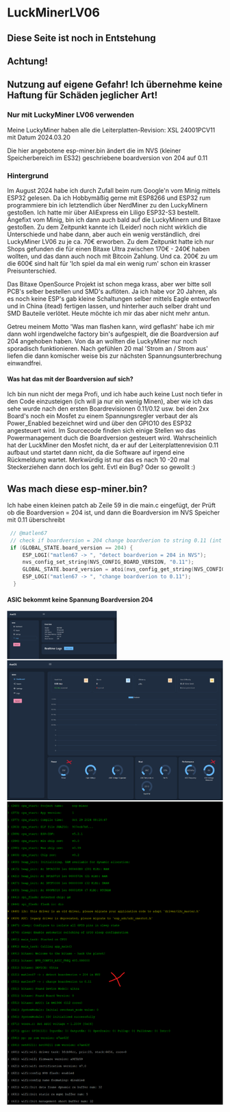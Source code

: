 # LuckMinerLV06

## Diese Seite ist noch in Entstehung

## Achtung!
## Nutzung auf eigene Gefahr! Ich übernehme keine Haftung für Schäden jeglicher Art!

### Nur mit LuckyMiner LV06 verwenden 

Meine LuckyMiner haben alle die Leiterplatten-Revision: XSL 24001PCV11 mit Datum 2024.03.20

Die hier angebotene esp-miner.bin ändert die im NVS (kleiner Speicherbereich im ES32) geschriebene boardversion von 204 auf 0.11

### Hintergrund

Im August 2024 habe ich durch Zufall beim rum Google'n vom Minig mittels ESP32 gelesen. Da ich Hobbymäßig gerne mit ESP8266 und ESP32 rum programmiere bin ich letztendlich über NerdMiner zu den LuckyMinern gestoßen.
Ich hatte mir über AliExpress ein Liligo ESP32-S3 bestellt. Angefixt vom Minig, bin ich dann auch bald auf die LuckyMinern und Bitaxe gestoßen. Zu dem Zeitpunkt kannte ich (Leider) noch nicht wirklich die Unterschiede und habe dann, aber auch ein wenig verständlich, drei LuckyMiner LV06 zu je ca. 70€ erworben.
Zu dem Zeitpunkt hatte ich nur Shops gefunden die für einen Bitaxe Ultra zwischen 170€ - 240€ haben wollten, und das dann auch noch mit Bitcoin Zahlung. Und ca. 200€ zu um die 600€ sind halt für 'Ich spiel da mal ein wenig rum' schon ein krasser Preisunterschied.

Das Bitaxe OpenSource Projekt ist schon mega krass, aber wer bitte soll PCB's selber bestellen und SMD's auflöten. Ja ich habe vor 20 Jahren, als es noch keine ESP's gab kleine Schaltungen selber mittels Eagle entworfen und in China (itead) fertigen lassen, und hinterher auch selber draht und SMD Bauteile verlötet. Heute möchte ich mir das aber nicht mehr antun.

Getreu meinem Motto 'Was man flashen kann, wird geflasht' habe ich mir dann wohl irgendwelche factory bin's aufgespielt, die die Boardversion auf 204 angehoben haben. Von da an wollten die LuckyMiner nur noch sporadisch funktionieren. Nach gefühlen 20 mal 'Strom an / Strom aus' liefen die dann komischer weise bis zur nächsten Spannungsunterbrechung einwandfrei.

#### Was hat das mit der Boardversion auf sich?
Ich bin nun nicht der mega Profi, und ich habe auch keine Lust noch tiefer in den Code einzusteigen (ich will ja nur ein wenig Minen), aber wie ich das sehe wurde nach den ersten Boardrevisionen 0.11/0.12 usw. bei den 2xx Board's noch ein Mosfet zu einem Spannungsregler verbaut der als Power_Enabled bezeichnet wird und über den GPIO10 des ESP32 angesteuert wird. Im Sourcecode finden sich einige Stellen wo das Powermanagement duch die Boardversion gesteuert wird. Wahrscheinlich hat der LuckMiner den Mosfet nicht, da er auf der Leiterplattenrevision 0.11 aufbaut und startet dann nicht, da die Software auf irgend eine Rückmeldung wartet. Merkwürdig ist nur das es nach 10 -20 mal Steckerziehen dann doch los geht. Evtl ein Bug? Oder so gewollt :)

## Was mach diese esp-miner.bin?
Ich habe einen kleinen patch ab Zeile 59 in die main.c eingefügt, der Prüft ob die Boardversion = 204 ist, und dann die Boardversion im NVS Speicher mit 0.11 überschreibt 

```c++
 // @matlen67
 // check if boardversion = 204 change boardverion to string 0.11 (int = 0)
 if (GLOBAL_STATE.board_version == 204) {
     ESP_LOGI("matlen67 -> ", "detect boardverion = 204 in NVS");
     nvs_config_set_string(NVS_CONFIG_BOARD_VERSION, "0.11");
     GLOBAL_STATE.board_version = atoi(nvs_config_get_string(NVS_CONFIG_BOARD_VERSION, "000"));
     ESP_LOGI("matlen67 -> ", "change boardverion to 0.11");
  }
```


#### ASIC bekommt keine Spannung Boardversion 204
<img src="https://github.com/matlen67/LuckMinerLV06/blob/main/image/LuckyMiner_AxeOS_boardversion_204.png" width="256"> 

<img src="https://github.com/matlen67/LuckMinerLV06/blob/main/image/LuckyMiner_boardversion_204_no_mining.png" width="512"> 

<img src="https://github.com/matlen67/LuckMinerLV06/blob/main/image/luckyMiner_bootlog.png" width="512"> 


